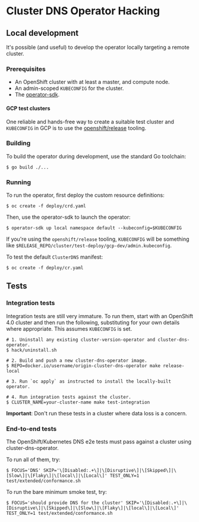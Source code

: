 # Cluster DNS Operator Hacking


## Local development

It's possible (and useful) to develop the operator locally targeting a remote cluster.

### Prerequisites

* An OpenShift cluster with at least a master, and compute node. 
* An admin-scoped `KUBECONFIG` for the cluster.
* The [operator-sdk](https://github.com/operator-framework/operator-sdk).

#### GCP test clusters

One reliable and hands-free way to create a suitable test cluster and `KUBECONFIG` in GCP is to use the [openshift/release](https://github.com/openshift/release/tree/master/cluster/test-deploy) tooling.

### Building

To build the operator during development, use the standard Go toolchain:

```
$ go build ./...
```

### Running

To run the operator, first deploy the custom resource definitions:

```
$ oc create -f deploy/crd.yaml
```

Then, use the operator-sdk to launch the operator:

```
$ operator-sdk up local namespace default --kubeconfig=$KUBECONFIG
```

If you're using the `openshift/release` tooling, `KUBECONFIG` will be something like `$RELEASE_REPO/cluster/test-deploy/gcp-dev/admin.kubeconfig`.

To test the default `ClusterDNS` manifest:

```
$ oc create -f deploy/cr.yaml
```

## Tests

### Integration tests

Integration tests are still very immature. To run them, start with an OpenShift 4.0 cluster and then run the following,
substituting for your own details where appropriate. This assumes `KUBECONFIG` is set.

```
# 1. Uninstall any existing cluster-version-operator and cluster-dns-operator.
$ hack/uninstall.sh

# 2. Build and push a new cluster-dns-operator image.
$ REPO=docker.io/username/origin-cluster-dns-operator make release-local

# 3. Run `oc apply` as instructed to install the locally-built operator.

# 4. Run integration tests against the cluster.
$ CLUSTER_NAME=your-cluster-name make test-integration
```

**Important**: Don't run these tests in a cluster where data loss is a concern.

### End-to-end tests

The OpenShift/Kubernetes DNS e2e tests must pass against a cluster using cluster-dns-operator.

To run all of them, try:

```
$ FOCUS='DNS' SKIP='\[Disabled:.+\]|\[Disruptive\]|\[Skipped\]|\[Slow\]|\[Flaky\]|\[local\]|\[Local\]' TEST_ONLY=1 test/extended/conformance.sh
```

To run the bare minimum smoke test, try:

```
$ FOCUS='should provide DNS for the cluster' SKIP='\[Disabled:.+\]|\[Disruptive\]|\[Skipped\]|\[Slow\]|\[Flaky\]|\[local\]|\[Local\]' TEST_ONLY=1 test/extended/conformance.sh
```
